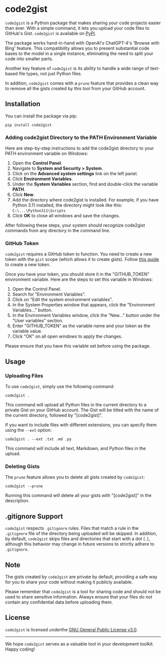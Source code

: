 #  code2gist

`code2gist` is a Python package that makes sharing your code projects easier than ever. With a simple command, it lets you upload your code files to GitHub's Gist. `code2gist` is available on [PyPI](https://pypi.org/project/code2gist/).

The package works hand-in-hand with OpenAI's ChatGPT-4's 'Browse with Bing' feature. This compatibility allows you to present substantial code bases to the model in a single instance, eliminating the need to split your code into smaller parts.

Another key feature of `code2gist` is its ability to handle a wide range of text-based file types, not just Python files.

In addition, `code2gist` comes with a `prune` feature that provides a clean way to remove all the gists created by this tool from your GitHub account.

## Installation

You can install the package via pip:

```
pip install code2gist
```

### Adding code2gist Directory to the PATH Environment Variable

Here are step-by-step instructions to add the code2gist directory to your PATH environment variable on Windows:

1. Open the **Control Panel**.
2. Navigate to **System and Security > System**.
3. Click on the **Advanced system settings** link on the left panel.
4. Click **Environment Variables**.
5. Under the **System Variables** section, find and double-click the variable **PATH**.
6. Click **New**.
7. Add the directory where code2gist is installed. For example, if you have Python 3.11 installed, the directory might look like this: `C:\...\Python311\Scripts`
8. Click **OK** to close all windows and save the changes.

After following these steps, your system should recognize code2gist commands from any directory in the command line.

### GitHub Token

`code2gist` requires a GitHub token to function. You need to create a new token with the `gist` scope (which allows it to create gists). Follow [this guide](https://docs.github.com/en/authentication/keeping-your-account-and-data-secure/creating-a-personal-access-token) to create a new token.

Once you have your token, you should store it in the "GITHUB_TOKEN" environment variable. Here are the steps to set this variable in Windows:

1. Open the Control Panel.
2. Search for "Environment Variables".
3. Click on "Edit the system environment variables".
4. In the System Properties window that appears, click the "Environment Variables..." button.
5. In the Environment Variables window, click the "New..." button under the "User variables" section.
6. Enter "GITHUB_TOKEN" as the variable name and your token as the variable value.
7. Click "OK" on all open windows to apply the changes.

Please ensure that you have this variable set before using the package.

## Usage

### Uploading Files

To use `code2gist`, simply use the following command:

```
code2gist .
```

This command will upload all Python files in the current directory to a private Gist on your GitHub account. The Gist will be titled with the name of the current directory, followed by "[code2gist]".

If you want to include files with different extensions, you can specify them using the `--ext` option:

```
code2gist . --ext .txt .md .py
```

This command will include all text, Markdown, and Python files in the upload.

### Deleting Gists

The `prune` feature allows you to delete all gists created by `code2gist`:

```
code2gist --prune
```

Running this command will delete all your gists with "[code2gist]" in the description.

## .gitignore Support

`code2gist` respects `.gitignore` rules. Files that match a rule in the `.gitignore` file of the directory being uploaded will be skipped. In addition, by default, `code2gist` skips files and directories that start with a dot (`.`), although this behavior may change in future versions to strictly adhere to `.gitignore`.

## Note

The gists created by `code2gist` are private by default, providing a safe way for you to share your code without making it publicly available.

Please remember that `code2gist` is a tool for sharing code and should not be used to share sensitive information. Always ensure that your files do not contain any confidential data before uploading them.

## License

`code2gist` is licensed underthe [GNU General Public License v3.0](https://www.gnu.org/licenses/gpl-3.0.en.html).

------

We hope `code2gist` serves as a valuable tool in your development toolkit. Happy coding!
